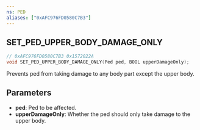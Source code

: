 ```yaml
---
ns: PED
aliases: ["0xAFC976FD0580C7B3"]
---
```

## SET_PED_UPPER_BODY_DAMAGE_ONLY

```c
// 0xAFC976FD0580C7B3 0x1572022A
void SET_PED_UPPER_BODY_DAMAGE_ONLY(Ped ped, BOOL upperDamageOnly);
```

Prevents ped from taking damage to any body part except the upper body.

## Parameters
* **ped**: Ped to be affected.
* **upperDamageOnly**: Whether the ped should only take damage to the upper body.
